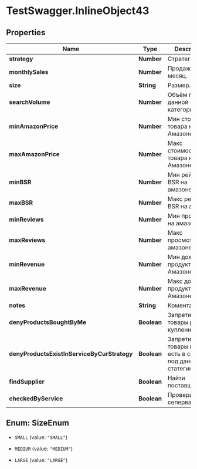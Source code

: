 # TestSwagger.InlineObject43

## Properties

Name | Type | Description | Notes
------------ | ------------- | ------------- | -------------
**strategy** | **Number** | Стратегия. | [optional] 
**monthlySales** | **Number** | Продажи за месяц. | [optional] 
**size** | **String** | Размер. | [optional] 
**searchVolume** | **Number** | Объём продаж данной категории. | [optional] 
**minAmazonPrice** | **Number** | Мин стоимость товара на Амазоне. | [optional] 
**maxAmazonPrice** | **Number** | Макс стоимость товара на Амазоне. | [optional] 
**minBSR** | **Number** | Мин рейтинг BSR на амазоне. | [optional] 
**maxBSR** | **Number** | Макс рейтинг BSR на амазоне | [optional] 
**minReviews** | **Number** | Мин просмотры на амазоне | [optional] 
**maxReviews** | **Number** | Макс просмотры на амазоне | [optional] 
**minRevenue** | **Number** | Мин доход по продукту на Амазоне | [optional] 
**maxRevenue** | **Number** | Макс доход по продукту на Амазоне | [optional] 
**notes** | **String** | Коментарий. | [optional] 
**denyProductsBoughtByMe** | **Boolean** | Запретить товары ранее купленные. | [optional] 
**denyProductsExistInServiceByCurStrategy** | **Boolean** | Запретить товары которые есть в системе под данную статегию. | [optional] 
**findSupplier** | **Boolean** | Найти поставщика. | [optional] 
**checkedByService** | **Boolean** | Проверить сепервайзером. | [optional] 



## Enum: SizeEnum


* `SMALL` (value: `"SMALL"`)

* `MEDIUM` (value: `"MEDIUM"`)

* `LARGE` (value: `"LARGE"`)




